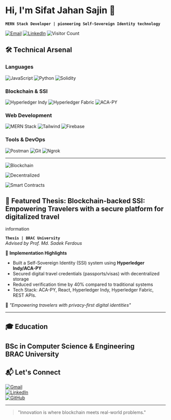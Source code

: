 # Hi, I'm Sifat Jahan Sajin 👋  
**`MERN Stack Developer | pioneering Self-Sovereign Identity technology `**  

[![Email](https://img.shields.io/badge/Email-sifatsajin88%40gmail.com-red?style=flat&logo=gmail)](mailto:sifatsajin88@gmail.com)
[![LinkedIn](https://img.shields.io/badge/LinkedIn-Connect-blue?style=flat&logo=linkedin)](https://www.linkedin.com/in/sifat-jahan-sajin-725814310/)
![Visitor Count](https://komarev.com/ghpvc/?username=Sajin-07&color=green)

## 🛠️ Technical Arsenal  

### **Languages**  
![JavaScript](https://img.shields.io/badge/-JavaScript-F7DF1E?logo=javascript&logoColor=black)
![Python](https://img.shields.io/badge/-Python-3776AB?logo=python&logoColor=white)
![Solidity](https://img.shields.io/badge/-Solidity-363636?logo=solidity&logoColor=white)

### **Blockchain & SSI**  
![Hyperledger Indy](https://img.shields.io/badge/Hyperledger%20Indy-2F3134?logo=hyperledger&logoColor=white)
![Hyperledger Fabric](https://img.shields.io/badge/Hyperledger%20Fabric-2F3134?logo=hyperledger&logoColor=white)
![ACA-PY](https://img.shields.io/badge/ACA--PY-000000?logo=python&logoColor=white)

### **Web Development**  
![MERN Stack](https://img.shields.io/badge/MERN-MongoDB%20|%20Express%20|%20React%20|%20Node.js-47A248)
![Tailwind](https://img.shields.io/badge/-Tailwind_CSS-06B6D4?logo=tailwind-css&logoColor=white)
![Firebase](https://img.shields.io/badge/-Firebase-FFCA28?logo=firebase&logoColor=black)

### **Tools & DevOps**  
![Postman](https://img.shields.io/badge/-Postman-FF6C37?logo=postman&logoColor=white)
![Git](https://img.shields.io/badge/-Git-F05032?logo=git&logoColor=white)
![Ngrok](https://img.shields.io/badge/-Ngrok-1F1E1E?logo=ngrok&logoColor=white)

---
<!-- Animated Blockchain Nodes -->
![Blockchain](https://media4.giphy.com/media/v1.Y2lkPTc5MGI3NjExa3M1Y2Y1b3Y4YjBxNnNkMWN4NGN6eGJ1d2h2d2h5dG1qZ3J4cTN0eCZlcD12MV9pbnRlcm5hbF9naWZfYnlfaWQmY3Q9Zw/3orieS4jfHJaKwkeli/giphy.gif)
<!-- Decentralized Network Animation -->
![Decentralized](https://media0.giphy.com/media/v1.Y2lkPTc5MGI3NjExN3V0MG5wM2Y0dGF1ZXk1N3JjM3VxYzN4aDNrN2V5Y2JmZ2N6Y3ZzZiZlcD12MV9pbnRlcm5hbF9naWZfYnlfaWQmY3Q9Zw/26n6WywJyhXWwZzAI/giphy.gif)
<!-- Smart Contract Flow -->
![Smart Contracts](https://media2.giphy.com/media/v1.Y2lkPTc5MGI3NjExd3FyZ3N4bDJsM2R0bmZkODR2NnBkMHJ5b3h0aDZ5dHhqNHN5bXJ0dCZlcD12MV9pbnRlcm5hbF9naWZfYnlfaWQmY3Q9Zw/L3U7I8BU7XZ6gvUSrD/giphy.gif)
## 🚀 Featured Thesis: Blockchain-backed SSI: Empowering Travelers with a secure platform for digitalized travel
information  

**`Thesis | BRAC University`**  
*Advised by Prof. Md. Sadek Ferdous*  

🔐 **Implementation Highlights**  
- Built a Self-Sovereign Identity (SSI) system using **Hyperledger Indy/ACA-PY**  
- Secured digital travel credentials (passports/visas) with decentralized storage  
- Reduced verification time by 40% compared to traditional systems  
- Tech Stack: ACA-PY, React, Hyperledger Indy, Hyperledger Fabric, REST APIs. 

📌 *"Empowering travelers with privacy-first digital identities"*  

---

## 🎓 Education  
**BSc in Computer Science & Engineering**  
BRAC University   
---

## 📬 Let's Connect  
[![Gmail](https://img.shields.io/badge/-sifatsajin88%40gmail.com-D14836?style=flat&logo=gmail&logoColor=white)](mailto:sifatsajin88@gmail.com)  
[![LinkedIn](https://img.shields.io/badge/LinkedIn-0077B5?style=flat&logo=linkedin&logoColor=white)](https://www.linkedin.com/in/sifat-jahan-sajin-725814310/)  
[![GitHub](https://img.shields.io/badge/GitHub-181717?style=flat&logo=github&logoColor=white)](Sajin-07)  

---

> "Innovation is where blockchain meets real-world problems." 
